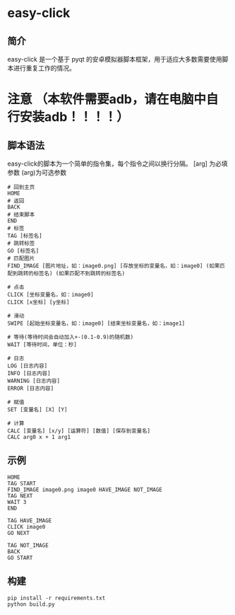 # easy-click

## 简介

easy-click 是一个基于 pyqt 的安卓模拟器脚本框架，用于适应大多数需要使用脚本进行重复工作的情况。
# 注意 （本软件需要adb，请在电脑中自行安装adb！！！！）
## 脚本语法
easy-click的脚本为一个简单的指令集，每个指令之间以换行分隔。
[arg] 为必填参数
(arg)为可选参数
```
# 回到主页
HOME
# 返回
BACK
# 结束脚本
END
# 标签
TAG [标签名]
# 跳转标签
GO [标签名]
# 匹配图片
FIND_IMAGE [图片地址，如：image0.png] [存放坐标的变量名，如：image0] (如果匹配到跳转的标签名) (如果匹配不到跳转的标签名)

# 点击
CLICK [坐标变量名，如：image0]
CLICK [x坐标] [y坐标]

# 滑动
SWIPE [起始坐标变量名，如：image0] [结束坐标变量名，如：image1]

# 等待(等待时间会自动加入+-(0.1-0.9)的随机数)
WAIT [等待时间，单位：秒]

# 日志
LOG [日志内容]
INFO [日志内容]
WARNING [日志内容]
ERROR [日志内容]

# 赋值
SET [变量名] [X] [Y]

# 计算
CALC [变量名] [x/y] [运算符] [数值] [保存到变量名]
CALC arg0 x + 1 arg1
```

## 示例
```
HOME
TAG START
FIND_IMAGE image0.png image0 HAVE_IMAGE NOT_IMAGE
TAG NEXT
WAIT 3
END

TAG HAVE_IMAGE
CLICK image0
GO NEXT

TAG NOT_IMAGE
BACK
GO START
```

## 构建
```
pip install -r requirements.txt
python build.py
```